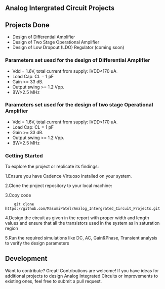 ##  Analog Intergrated Circuit Projects

## Projects Done

- Design of Differential Amplifier
- Design of Two Stage Operational Amplifier
- Design of Low Dropout (LDO) Regulator (coming soon)


###  Parameters set uesd for the design of Differential Amplifier

- Vdd = 1.6V, total current from supply: IVDD<170 uA.
- Load Cap: CL = 1 pF
- Gain >= 33 dB.
- Output swing >= 1.2 Vpp.
- BW>2.5 MHz

###  Parameters set used for the design of two stage Operational Amplifier

- Vdd = 1.6V, total current from supply: IVDD<170 uA.
- Load Cap: CL = 1 pF
- Gain >= 33 dB.
- Output swing >= 1.2 Vpp.
- BW>2.5 MHz

### Getting Started
To explore the project or replicate its findings:

1.Ensure you have Cadence Virtuoso installed on your system.

2.Clone the project repository to your local machine:

3.Copy code

        git clone https://github.com/MasumiPatel/Analog_Intergrated_Circuit_Projects.git

4.Design the circuit as given in the report with proper width and length values and ensure that all the transistors used in the system as in saturation region

5.Run the required simulations like DC, AC, Gain&Phase, Transient analysis to verify the design parameters 

## Development

Want to contribute? Great!
Contributions are welcome! If you have ideas for additional projects to design Analog Integrated Circuits or improvements to existing ones, feel free to submit a pull request.

